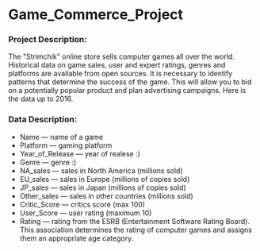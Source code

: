 # Game_Commerce_Project

### Project Description:
The "Strimchik" online store sells computer games all over the world. Historical data on game sales, user and expert ratings, genres and platforms are available from open sources. It is necessary to identify patterns that determine the success of the game. This will allow you to bid on a potentially popular product and plan advertising campaigns.
Here is the data up to 2016.

### Data Description:
* Name — name of a game
* Platform — gaming platform
* Year_of_Release — year of realese :)
* Genre — genre :)
* NA_sales — sales in North America (millions sold)
* EU_sales — sales in Europe (millions of copies sold)
* JP_sales — sales in Japan (millions of copies sold)
* Other_sales — sales in other countries (millions sold)
* Critic_Score — critics score (max 100)
* User_Score — user rating (maximum 10)
* Rating — rating from the ESRB (Entertainment Software Rating Board). This association determines the rating of computer games and assigns them an appropriate age category.
